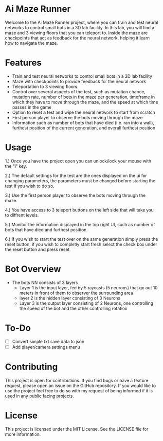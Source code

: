 # Ai Maze Runner


Welcome to the Ai Maze Runner project, where you can train and test neural networks to control small bots in a 3D lab facility. In this lab, you will find a maze and 3 viewing floors that you can teleport to. Inside the maze are checkpoints that act as feedback for the neural network, helping it learn how to navigate the maze.

# Features
- Train and test neural networks to control small bots in a 3D lab facility
- Maze with checkpoints to provide feedback for the neural network
- Teleportation to 3 viewing floors
- Control over several aspects of the test, such as mutation chance, mutation rate, number of bots in the maze per generation, timeframe in which they have to move through the maze, and the speed at which time passes in the game
- Option to reset a test and wipe the neural network to start from scratch
- First person player to observe the bots moving through the maze
- Information such as number of bots that have died (i.e. ran into a wall), furthest position of the current generation, and overall furthest position

# Usage
   1.) Once you have the project open you can unlock/lock your mouse with the "i" key. 

   2.) The default settings for the test are the ones displayed on the ui for changing parameters, the parameters must be changed before starting the test if you wish to do so.

   3.) Use the first person player to observe the bots moving through the maze.

   4.) You have access to 3 teleport buttons on the left side that will take you to diffrent levels.

   5.) Monitor the information displayed in the top right UI, such as number of bots that have died and furthest position.

   6.) If you wish to start the test over on the same generation simply press the reset button, if you wish to completly start fresh select the check box under the reset button and press reset.
   
   
# Bot Overview
   - The bots NN consists of 3 layers
      - Layer 1 is the input layer, fed by 5 raycasts (5 neurons) that go out 10 meters in front of them to observer the surrounding area
      - layer 2 is the hidden layer consisting of 3 Neurons
      - Layer 3 is the output layer consisting of 2 Neurons, one controlling the speed of the bot and the other controlling rotation

# To-Do
- [ ] Convert simple txt save data to json
- [ ] Add player/camera settings menu

# Contributing
This project is open for contributions. If you find bugs or have a feature request, please open an issue on the GitHub repository. If you would like to use the project feel free to do so with my request of being informed if it is used in any public facing projects.

# License
This project is licensed under the MIT License. See the LICENSE file for more information.
